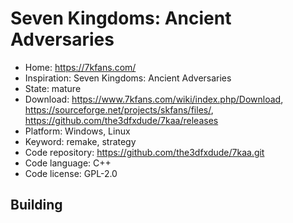 # Seven Kingdoms: Ancient Adversaries

- Home: https://7kfans.com/
- Inspiration: Seven Kingdoms: Ancient Adversaries
- State: mature
- Download: https://www.7kfans.com/wiki/index.php/Download, https://sourceforge.net/projects/skfans/files/, https://github.com/the3dfxdude/7kaa/releases
- Platform: Windows, Linux
- Keyword: remake, strategy
- Code repository: https://github.com/the3dfxdude/7kaa.git
- Code language: C++
- Code license: GPL-2.0

## Building
